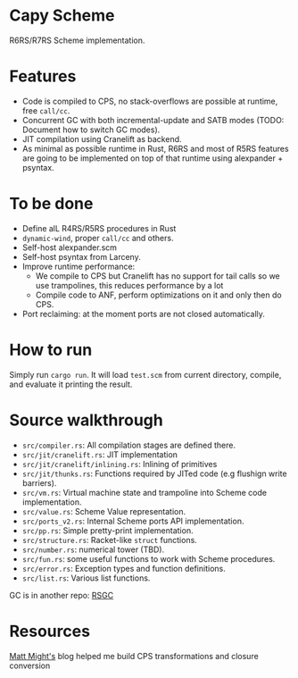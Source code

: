 # Capy Scheme

R6RS/R7RS Scheme implementation.

# Features

- Code is compiled to CPS, no stack-overflows are possible at runtime, free `call/cc`.
- Concurrent GC with both incremental-update and SATB modes (TODO: Document how to switch GC modes).
- JIT compilation using Cranelift as backend.
- As minimal as possible runtime in Rust, R6RS and most of R5RS features are going to be implemented
  on top of that runtime using alexpander + psyntax.


# To be done

- Define alL R4RS/R5RS procedures in Rust
- `dynamic-wind`, proper `call/cc` and others. 
- Self-host alexpander.scm
- Self-host psyntax from Larceny. 
- Improve runtime performance:
  - We compile to CPS but Cranelift has no support for tail calls so we use trampolines, this reduces performance by a lot
  - Compile code to ANF, perform optimizations on it and only then do CPS. 
- Port reclaiming: at the moment ports are not closed automatically.

# How to run

Simply run `cargo run`. It will load `test.scm` from current directory, compile, and evaluate it printing the result.

# Source walkthrough

- `src/compiler.rs`: All compilation stages are defined there. 
- `src/jit/cranelift.rs`: JIT implementation
- `src/jit/cranelift/inlining.rs`: Inlining of primitives
- `src/jit/thunks.rs`: Functions required by JITed code (e.g flushign write barriers). 
- `src/vm.rs`: Virtual machine state and trampoline into Scheme code implementation.
- `src/value.rs`: Scheme Value representation.
- `src/ports_v2.rs`: Internal Scheme ports API implementation.
- `src/pp.rs`: Simple pretty-print implementation.
- `src/structure.rs`: Racket-like `struct` functions.
- `src/number.rs`: numerical tower (TBD).
- `src/fun.rs`: some useful functions to work with Scheme procedures.
- `src/error.rs`: Exception types and function definitions.
- `src/list.rs`: Various list functions.

GC is in another repo: [RSGC](https://github.com/playXE/rsgc/)

# Resources

[Matt Might's](https://matt.might.net/) blog helped me build CPS transformations and closure conversion